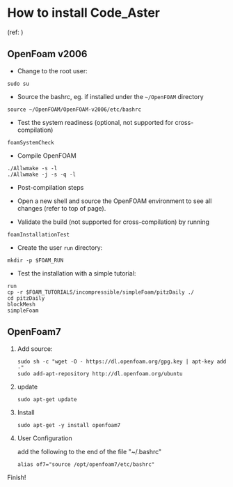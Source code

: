 # How to install Code_Aster

(ref: )

## OpenFoam v2006

- Change to the root user:
```
sudo su
```

- Source the bashrc, eg. if installed under the `~/OpenFOAM` directory

```
source ~/OpenFOAM/OpenFOAM-v2006/etc/bashrc
```

- Test the system readiness (optional, not supported for cross-compilation)

```shell
foamSystemCheck
```

- Compile OpenFOAM

```shell
./Allwmake -s -l
./Allwmake -j -s -q -l
```

- Post-compilation steps

- Open a new shell and source the OpenFOAM environment to see all changes (refer to top of page).
- Validate the build (not supported for cross-compilation) by running

```
foamInstallationTest
```

- Create the user `run` directory:

```
mkdir -p $FOAM_RUN
```

- Test the installation with a simple tutorial:

```
run
cp -r $FOAM_TUTORIALS/incompressible/simpleFoam/pitzDaily ./
cd pitzDaily
blockMesh
simpleFoam
```

## OpenFoam7

1. Add source:

   ```shell
   sudo sh -c "wget -O - https://dl.openfoam.org/gpg.key | apt-key add -"
   sudo add-apt-repository http://dl.openfoam.org/ubuntu
   ```

2. update 

   ```shell
   sudo apt-get update
   ```

3. Install

   ```shell
   sudo apt-get -y install openfoam7
   ```

4. User Configuration

   add the following to the end of  the file "~/.bashrc"

   ```alias of7="source /opt/openfoam7/etc/bashrc"```

Finish!